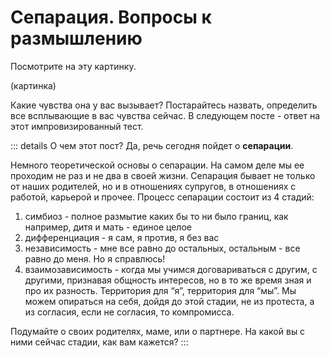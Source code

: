 # Сепарация. Вопросы к размышлению

Посмотрите на эту картинку.

(картинка)

Какие чувства она у вас вызывает? Постарайтесь назвать, определить все всплывающие в вас чувства сейчас. В следующем посте - ответ на этот импровизированный тест.

::: details О чем этот пост?
Да, речь сегодня пойдет о **сепарации**.

Немного теоретической основы о сепарации. На самом деле мы ее проходим не раз и не два в своей жизни. Сепарация бывает не только от наших родителей, но и в отношениях супругов, в отношениях с работой, карьерой и прочее. Процесс сепарации состоит из 4 стадий:

1. симбиоз - полное размытие каких бы то ни было границ, как например, дитя и мать - единое целое
2. дифференциация - я сам, я против, я без вас
3. независимость - мне все равно до остальных, остальным - все равно до меня. Но я справлюсь!
4. взаимозависимость - когда мы учимся договариваться с другим, с другими, признавая общность интересов, но в то же время зная и про их разность. Территория для “я”, территория для “мы”. Мы можем опираться на себя, дойдя до этой стадии, не из протеста, а из согласия, если не согласия, то компромисса.

Подумайте о своих родителях, маме, или о партнере. На какой вы с ними сейчас стадии, как вам кажется?
:::
